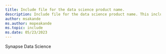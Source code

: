 ```yaml
---
title: Include file for the data science product name.
description: Include file for the data science product name. This include file will be referenced in the content where the data science product name is used.
author: msakande
ms.author: mopeakande
ms.topic: include
ms.date: 05/23/2023
---
```

Synapse Data Science